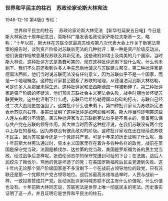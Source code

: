 ### 世界和平民主的柱石　苏政论家论斯大林宪法

1946-12-10
第4版()
专栏：

　　世界和平民主的柱石
  　苏政论家论斯大林宪法
    【新华社延安五日电】今日是斯大林宪法十周年纪念日，莫斯科广播发表名政论家萨斯拉夫斯基一文，略称：“十年以前，斯大林在苏联全区最高苏维埃第八次代表大会上作关于新宪法草案的报告时，谈到资产阶级对苏联新宪法的几种批评：第一种是资产阶级反动派，他们装聋作哑故意蔑视苏联及其新宪法。这些政府如瑞士及南美的几个国家。当时斯大林说，这种批评方式是愚蠢可笑的，现在这种批评还剩下些什么呢，什么也未剩下。我们不久前还看到许多人争先恐后地请求与苏联建立邦交。第二种批评家是德国法西斯，他们当时说苏联宪法没有任何意义，因为苏联似乎不是一个国家，而是一个地理概念。这种批评家甚至勘察了苏联的地理，从德涅泊河到斯大林格勒，可是许多人从那里未得生还。这种批评家和法西斯德国一样被粉碎了。第三种批评家是资产阶级的怀疑派，他们预言苏联社会主义宪法会失败，战争时期也曾怀疑苏联要失败。这些批评剩下什么呢，苏联已给希特勒德国以粉碎的打击，苏联自己经过二次大战则更加强固了。这类批评什么也未剩下。第四种批评家认为苏联新宪法表示苏联向右转，事实已证明了这种批评是如何幼稚可笑。斯大林当时即嘲笑这些人连左右都分不清楚。第五种批评家攻击苏联新宪法似乎是不民主的，责备宪法保存共产党在苏联的领导作用。斯大林当时回答这种批评说，在我们苏联没有两个党以上存在的基础，因为苏联没有彼此敌对的阶级。这种批评家现在还在继续说苏联不民主，因为苏联至今还是一个党即共产党。可是十年来的历史证明了什么呢，当十年前斯大林宪法通过时，资本主义国家里存在着许多各种各样的政党，战前在英国是保守党当政，法国是赖伐尔、达拉第的党当政，美国是罗斯福为首的民主党当政。经过战争后怎样呢，张伯伦邱吉尔的保守党遭到可耻的下台；在法国，战后人民绞杀了赖伐尔，骂他的党是坏透了的党；在美国罗斯福死后民主党遭到失败。这十年内无论那个资产阶级国家差不多没剩下一个在战前占领导地位的政党，只有苏联还是那一个党即共产党占领导地位。战后苏最高苏维埃选举时，人民与战前一样，一致投票赞成共产党。反动派批评家叫喊苏联不民主有什么价值呢，什么价值也没有。十年前斯大林同志说，苏联宪法是世界上唯一彻底民主的宪法。历史事实证明了这一点，并且证明它是世界和平民主的柱石。

